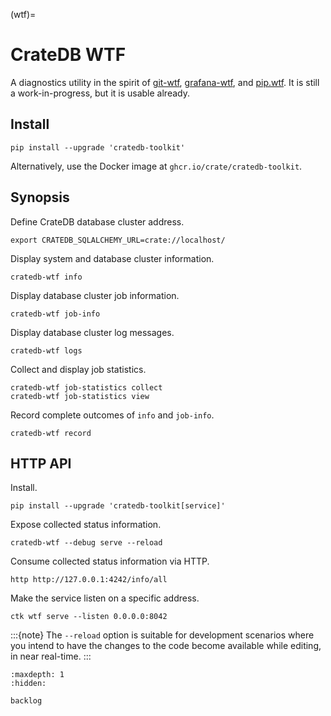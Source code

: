 (wtf)=
# CrateDB WTF

A diagnostics utility in the spirit of [git-wtf], [grafana-wtf], and [pip.wtf].
It is still a work-in-progress, but it is usable already.

## Install
```shell
pip install --upgrade 'cratedb-toolkit'
```
Alternatively, use the Docker image at `ghcr.io/crate/cratedb-toolkit`.

## Synopsis

Define CrateDB database cluster address.
```shell
export CRATEDB_SQLALCHEMY_URL=crate://localhost/
```

Display system and database cluster information.
```shell
cratedb-wtf info
```

Display database cluster job information.
```shell
cratedb-wtf job-info
```

Display database cluster log messages.
```shell
cratedb-wtf logs
```

Collect and display job statistics.
```shell
cratedb-wtf job-statistics collect
cratedb-wtf job-statistics view
```

Record complete outcomes of `info` and `job-info`.
```shell
cratedb-wtf record
```


## HTTP API

Install.
```shell
pip install --upgrade 'cratedb-toolkit[service]'
```

Expose collected status information.
```shell
cratedb-wtf --debug serve --reload
```
Consume collected status information via HTTP.
```shell
http http://127.0.0.1:4242/info/all
```

Make the service listen on a specific address.
```shell
ctk wtf serve --listen 0.0.0.0:8042
```

:::{note}
The `--reload` option is suitable for development scenarios where you intend
to have the changes to the code become available while editing, in near
real-time.
:::


```{toctree}
:maxdepth: 1
:hidden:

backlog
```



[git-wtf]: http://thrawn01.org/posts/2014/03/03/git-wtf/ 
[grafana-wtf]: https://github.com/panodata/grafana-wtf
[pip.wtf]: https://github.com/sabslikesobs/pip.wtf
